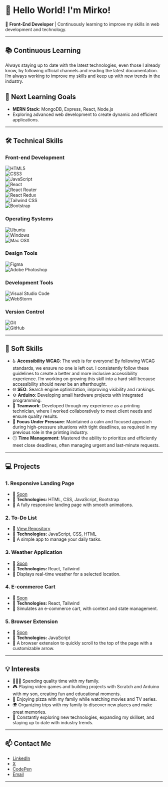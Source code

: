 # 👋 Hello World! I'm Mirko!

🎯 **Front-End Developer** | Continuously learning to improve my skills in web
development and technology.

---

## 📚 **Continuous Learning**

Always staying up to date with the latest technologies, even those I already
know, by following official channels and reading the latest documentation. I’m always working to improve my skills and keep up with new trends in the industry.

## 🌱 **Next Learning Goals**

- **MERN Stack**: MongoDB, Express, React, Node.js
- Exploring advanced web development to create dynamic and efficient
  applications.

---

## 🛠️ **Technical Skills**

### **Front-end Development**

![HTML5](https://img.shields.io/badge/HTML5-E34F26?style=for-the-badge&logo=html5&logoColor=white "HTML5")  
![CSS3](https://img.shields.io/badge/CSS3-1572B6?style=for-the-badge&logo=css3&logoColor=white "CSS3")  
![JavaScript](https://img.shields.io/badge/JavaScript-F7DF1E?style=for-the-badge&logo=javascript&logoColor=black "JavaScript")  
![React](https://img.shields.io/badge/React-61DAFB?style=for-the-badge&logo=react&logoColor=black "React")  
![React Router](https://img.shields.io/badge/React_Router-CA4245?style=for-the-badge&logo=react-router&logoColor=white "React Router")  
![React Redux](https://img.shields.io/badge/React_Redux-764ABC?style=for-the-badge&logo=redux&logoColor=white "React Redux")  
![Tailwind CSS](https://img.shields.io/badge/Tailwind_CSS-06B6D4?style=for-the-badge&logo=tailwind-css&logoColor=white "Tailwind CSS")  
![Bootstrap](https://img.shields.io/badge/Bootstrap-7952B3?style=for-the-badge&logo=bootstrap&logoColor=white "Bootstrap")

### **Operating Systems**

![Ubuntu](https://img.shields.io/badge/Ubuntu-E95420?style=for-the-badge&logo=ubuntu&logoColor=white "Ubuntu")  
![Windows](https://img.shields.io/badge/Windows-0078D4?style=for-the-badge&logo=windows&logoColor=white "Windows")  
![Mac OSX](https://img.shields.io/badge/Mac_OSX-000000?style=for-the-badge&logo=apple&logoColor=white "Mac OSX")

### **Design Tools**

![Figma](https://img.shields.io/badge/Figma-F24E1E?style=for-the-badge&logo=figma&logoColor=white "Figma")  
![Adobe Photoshop](https://img.shields.io/badge/Adobe%20Photoshop-31A8FF?style=for-the-badge&logo=adobe-photoshop&logoColor=white "Adobe Photoshop")

### **Development Tools**

![Visual Studio Code](https://img.shields.io/badge/Visual%20Studio%20Code-0078D4?style=for-the-badge&logo=visual-studio-code&logoColor=white "Visual Studio Code")  
![WebStorm](https://img.shields.io/badge/WebStorm-000000?style=for-the-badge&logo=webstorm&logoColor=white "WebStorm")

### **Version Control**

![Git](https://img.shields.io/badge/Git-F05032?style=for-the-badge&logo=git&logoColor=white "Git")  
![GitHub](https://img.shields.io/badge/GitHub-181717?style=for-the-badge&logo=github&logoColor=white "GitHub")

---

## 🌟 **Soft Skills**

- ♿ **Accessibility WCAG**: The web is for everyone! By following WCAG standards, we ensure no one is left out. I consistently follow these guidelines to create a better and more inclusive accessibility experience.
I’m working on growing this skill into a hard skill because accessibility should never be an afterthought.
- 🌐 **SEO**: Search engine optimization, improving visibility and rankings.
- ⚙️ **Arduino**: Developing small hardware projects with integrated
  programming.
- 🤝 **Teamwork**: Developed through my experience as a printing technician,
  where I worked collaboratively to meet client needs and ensure quality
  results.
- 🧘 **Focus Under Pressure**: Maintained a calm and focused approach during
  high-pressure situations with tight deadlines, as required in my previous role
  in the printing industry.
- 🕒 **Time Management**: Mastered the ability to prioritize and efficiently meet
  close deadlines, often managing urgent and last-minute requests.

---

## 💻 **Projects**

### 1. **Responsive Landing Page**

- 🔗 [Soon](#)
- 🌟 **Technologies:** HTML, CSS, JavaScript, Bootstrap
- 📜 A fully responsive landing page with smooth animations.

### 2. **To-Do List**

- 🔗 [View Repository](https://github.com/mirkomkr/todo-app)
- 🌟 **Technologies:** JavaScript, CSS, HTML 
- 📜 A simple app to manage your daily tasks.

### 3. **Weather Application**

- 🔗 [Soon](#)
- 🌟 **Technologies:** React, Tailwind 
- 📜 Displays real-time weather for a selected location.

### 4. **E-commerce Cart**

- 🔗 [Soon](#)
- 🌟 **Technologies:** React, Tailwind 
- 📜 Simulates an e-commerce cart, with context and state management.

### 5. **Browser Extension**

- 🔗 [Soon](#)
- 🌟 **Technologies:** JavaScript
- 📜 A browser extension to quickly scroll to the top of the page with a
  customizable arrow.

---

## 💡 **Interests**

- 👨‍👩‍👦 Spending quality time with my family.
- 🎮 Playing video games and building projects with Scratch and Arduino with my
  son, creating fun and educational moments.
- 🍕 Enjoying pizza with my family while watching movies and TV series.
- 🌍 Organizing trips with my family to discover new places and make great
  memories.
- 🚀 Constantly exploring new technologies, expanding my skillset, and staying up
  to date with industry trends.

---

## 📫 **Contact Me**

- [LinkedIn](https://www.linkedin.com/in/mirko-passeri/)  
- [X](https://x.com/mirkomkr)
- [CodePen](https://codepen.io/mirkomkr)
- [Email](#)

---
